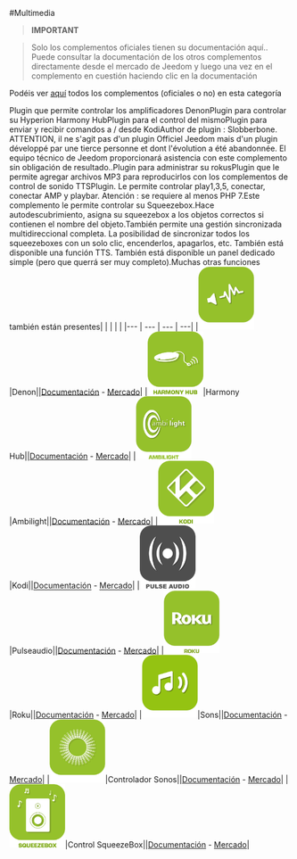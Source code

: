 
#Multimedia


>**IMPORTANT**

>Solo los complementos oficiales tienen su documentación aquí.. Puede consultar la documentación de los otros complementos directamente desde el mercado de Jeedom y luego una vez en el complemento en cuestión haciendo clic en la documentación


Podéis ver [aquí](https://market.jeedom.com/index.php?v=d&p=market&type=plugin&categorie=multimedia) todos los complementos (oficiales o no) en esta categoría

Plugin que permite controlar los amplificadores DenonPlugin para controlar su Hyperion Harmony HubPlugin para el control del mismoPlugin para enviar y recibir comandos a / desde KodiAuthor de plugin : Slobberbone.<br/>ATTENTION, il ne s'agit pas d'un plugin Officiel Jeedom mais d'un plugin développé par une tierce personne et dont l'évolution a été abandonnée. El equipo técnico de Jeedom proporcionará asistencia con este complemento sin obligación de resultado..Plugin para administrar su rokusPlugin que le permite agregar archivos MP3 para reproducirlos con los complementos de control de sonido TTSPlugin. Le permite controlar play1,3,5, conectar, conectar AMP y playbar. Atención : se requiere al menos PHP 7.Este complemento le permite controlar su Squeezebox.Hace autodescubrimiento, asigna su squeezebox a los objetos correctos si contienen el nombre del objeto.También permite una gestión sincronizada multidireccional completa. La posibilidad de sincronizar todos los squeezeboxes con un solo clic, encenderlos, apagarlos, etc. También está disponible una función TTS. También está disponible un panel dedicado simple (pero que querrá ser muy completo).Muchas otras funciones también están presentes| | | | |
|--- | --- | --- | ---|
|<img src="denonavr/denonavr_icon.png" width="100" />|Denon||[Documentación](denonavr/index.md) - [Mercado](https://market.jeedom.com/index.php?v=d&p=market_display&id=2077)|
|<img src="harmonyhub/harmonyhub_icon.png" width="100" />|Harmony Hub||[Documentación](harmonyhub/index.md) - [Mercado](https://market.jeedom.com/index.php?v=d&p=market_display&id=1599)|
|<img src="hyperion2/hyperion2_icon.png" width="100" />|Ambilight||[Documentación](hyperion2/index.md) - [Mercado](https://market.jeedom.com/index.php?v=d&p=market_display&id=1909)|
|<img src="kodi/kodi_icon.png" width="100" />|Kodi||[Documentación](kodi/index.md) - [Mercado](https://market.jeedom.com/index.php?v=d&p=market_display&id=1398)|
|<img src="pulseaudio/pulseaudio_icon.png" width="100" />|Pulseaudio||[Documentación](pulseaudio/index.md) - [Mercado](https://market.jeedom.com/index.php?v=d&p=market_display&id=2704)|
|<img src="roku/roku_icon.png" width="100" />|Roku||[Documentación](roku/index.md) - [Mercado](https://market.jeedom.com/index.php?v=d&p=market_display&id=2301)|
|<img src="songs/songs_icon.png" width="100" />|Sons||[Documentación](songs/index.md) - [Mercado](https://market.jeedom.com/index.php?v=d&p=market_display&id=3794)|
|<img src="sonos3/sonos3_icon.png" width="100" />|Controlador Sonos||[Documentación](sonos3/index.md) - [Mercado](https://market.jeedom.com/index.php?v=d&p=market_display&id=1502)|
|<img src="squeezeboxcontrol/squeezeboxcontrol_icon.png" width="100" />|Control SqueezeBox||[Documentación](squeezeboxcontrol/index.md) - [Mercado](https://market.jeedom.com/index.php?v=d&p=market_display&id=1710)|
